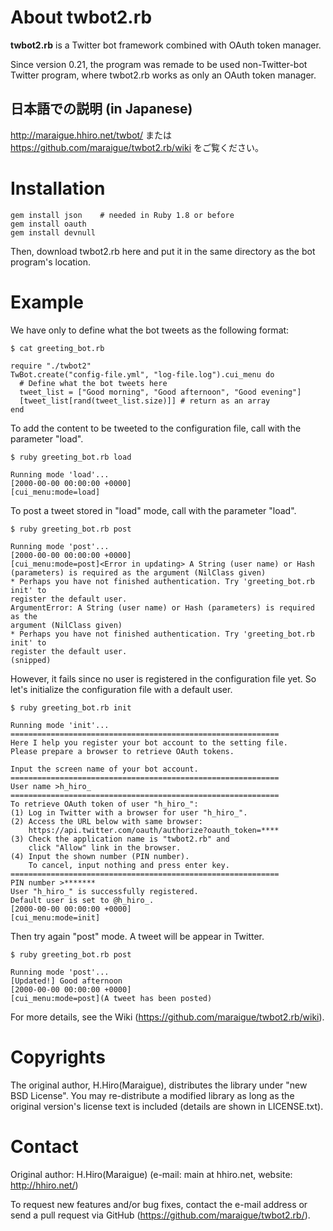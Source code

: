 # About twbot2.rb

**twbot2.rb** is a Twitter bot framework combined with OAuth token manager.

Since version 0.21, the program was remade to be used non-Twitter-bot Twitter program, where twbot2.rb works as only an OAuth token manager.

## 日本語での説明 (in Japanese)

http://maraigue.hhiro.net/twbot/ または https://github.com/maraigue/twbot2.rb/wiki をご覧ください。

# Installation

    gem install json    # needed in Ruby 1.8 or before
    gem install oauth
    gem install devnull

Then, download twbot2.rb here and put it in the same directory as the bot program's location.

# Example

We have only to define what the bot tweets as the following format:

    $ cat greeting_bot.rb
    
    require "./twbot2"
    TwBot.create("config-file.yml", "log-file.log").cui_menu do
      # Define what the bot tweets here
      tweet_list = ["Good morning", "Good afternoon", "Good evening"]
      [tweet_list[rand(tweet_list.size)]] # return as an array
    end

To add the content to be tweeted to the configuration file, call with the parameter "load".

    $ ruby greeting_bot.rb load
    
    Running mode 'load'...
    [2000-00-00 00:00:00 +0000]
    [cui_menu:mode=load]

To post a tweet stored in "load" mode, call with the parameter "load".

    $ ruby greeting_bot.rb post
    
    Running mode 'post'...
    [2000-00-00 00:00:00 +0000]
    [cui_menu:mode=post]<Error in updating> A String (user name) or Hash
    (parameters) is required as the argument (NilClass given)
    * Perhaps you have not finished authentication. Try 'greeting_bot.rb init' to
    register the default user.
    ArgumentError: A String (user name) or Hash (parameters) is required as the
    argument (NilClass given)
    * Perhaps you have not finished authentication. Try 'greeting_bot.rb init' to
    register the default user.
    (snipped)

However, it fails since no user is registered in the configuration file yet. So let's initialize the configuration file with a default user.

    $ ruby greeting_bot.rb init
    
    Running mode 'init'...
    ============================================================
    Here I help you register your bot account to the setting file.
    Please prepare a browser to retrieve OAuth tokens.
    
    Input the screen name of your bot account.
    ============================================================
    User name >h_hiro_
    ============================================================
    To retrieve OAuth token of user "h_hiro_":
    (1) Log in Twitter with a browser for user "h_hiro_".
    (2) Access the URL below with same browser:
        https://api.twitter.com/oauth/authorize?oauth_token=****
    (3) Check the application name is "twbot2.rb" and
        click "Allow" link in the browser.
    (4) Input the shown number (PIN number).
        To cancel, input nothing and press enter key.
    ============================================================
    PIN number >*******
    User "h_hiro_" is successfully registered.
    Default user is set to @h_hiro_.
    [2000-00-00 00:00:00 +0000]
    [cui_menu:mode=init]

Then try again "post" mode. A tweet will be appear in Twitter.

    $ ruby greeting_bot.rb post
    
    Running mode 'post'...
    [Updated!] Good afternoon
    [2000-00-00 00:00:00 +0000]
    [cui_menu:mode=post](A tweet has been posted)

For more details, see the Wiki (https://github.com/maraigue/twbot2.rb/wiki).

# Copyrights

The original author, H.Hiro(Maraigue), distributes the library under "new BSD License". You may re-distribute a modified library as long as the original version's license text is included (details are shown in LICENSE.txt).

# Contact

Original author: H.Hiro(Maraigue) (e-mail: main at hhiro.net, website: http://hhiro.net/)

To request new features and/or bug fixes, contact the e-mail address or send a pull request via GitHub (https://github.com/maraigue/twbot2.rb/).
